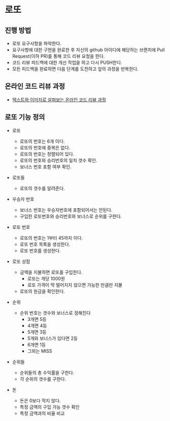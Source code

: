 # 로또

## 진행 방법

* 로또 요구사항을 파악한다.
* 요구사항에 대한 구현을 완료한 후 자신의 github 아이디에 해당하는 브랜치에 Pull Request(이하 PR)를 통해 코드 리뷰 요청을 한다.
* 코드 리뷰 피드백에 대한 개선 작업을 하고 다시 PUSH한다.
* 모든 피드백을 완료하면 다음 단계를 도전하고 앞의 과정을 반복한다.

## 온라인 코드 리뷰 과정

* [텍스트와 이미지로 살펴보는 온라인 코드 리뷰 과정](https://github.com/next-step/nextstep-docs/tree/master/codereview)

## 로또 기능 정의

* 로또
    * 로또의 번호는 6개 이다.
    * 로또의 번호에 중복은 없다.
    * 로또의 번호는 정렬되어 있다.
    * 로또의 번호와 승리번호의 일치 갯수 확인.
    * 보너스 번호 포함 여부 확인.


* 로또들
    * 로또의 갯수를 알려준다.
    
    
* 우승자 번호
    * 보너스 번호는 우승자번호에 포함되어서는 안된다.
    * 구입한 로또번호와 승리번호와 보너스로 순위를 구한다.


* 로또 번호
    * 로또의 번호는 1부터 45까지 이다.
    * 로또 번호 목록을 생성한다.
    * 로또 번호를 생성한다.


* 로또 상점
    * 금액을 지불하면 로또를 구입한다.
        * 로또는 개당 1000원
        * 로또 가격이 딱 떨어지지 않으면 가능한 만큼만 지불
    * 로또의 원금을 확인한다.


* 순위
    * 순위 번호는 갯수와 보너스로 정해진다
        * 3개면 5등
        * 4개면 4등
        * 5개면 3등
        * 5개와 보너스가 있다면 2등
        * 6개면 1등
        * 그외는 MISS


* 순위들
    * 순위들의 총 수익률을 구한다.
    * 각 순위의 갯수를 구한다.


* 돈
    * 돈은 0보다 작지 않다.
    * 특정 금액의 구입 가능 갯수 확인
    * 특정 금액과의 비율 비교
    
